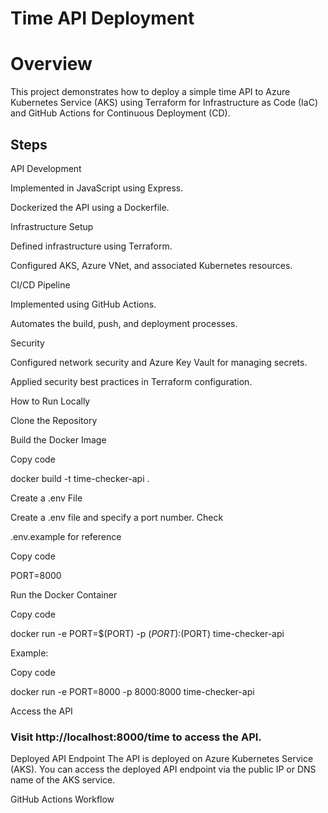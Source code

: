# Time API Deployment
# Overview
This project demonstrates how to deploy a simple time API to Azure Kubernetes Service (AKS) using Terraform for Infrastructure as Code (IaC) and GitHub Actions for Continuous Deployment (CD).

## Steps
API Development

Implemented in JavaScript using Express.

Dockerized the API using a Dockerfile.

Infrastructure Setup

Defined infrastructure using Terraform.

Configured AKS, Azure VNet, and associated Kubernetes resources.

CI/CD Pipeline

Implemented using GitHub Actions.

Automates the build, push, and deployment processes.

Security

Configured network security and Azure Key Vault for managing secrets.

Applied security best practices in Terraform configuration.

How to Run Locally

Clone the Repository

Build the Docker Image

Copy code

docker build -t time-checker-api .

Create a .env File

Create a .env file and specify a port number. Check

.env.example for reference

Copy code

PORT=8000

Run the Docker Container

Copy code

docker run -e PORT=$(PORT) -p $(PORT):$(PORT) time-checker-api

Example:

Copy code

docker run -e PORT=8000 -p 8000:8000 time-checker-api

Access the API

### Visit http://localhost:8000/time to access the API.

Deployed API Endpoint
The API is deployed on Azure Kubernetes Service (AKS). You can access the deployed API endpoint via the public IP or DNS name of the AKS service.

GitHub Actions Workflow
